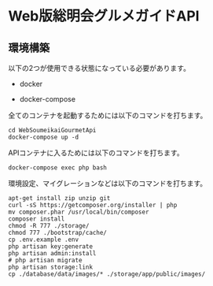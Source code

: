 # Web版総明会グルメガイドAPI

## 環境構築

以下の2つが使用できる状態になっている必要があります。

- docker

- docker-compose

全てのコンテナを起動するためには以下のコマンドを打ちます。

```
cd WebSoumeikaiGourmetApi
docker-compose up -d
```

APIコンテナに入るためには以下のコマンドを打ちます。

```
docker-compose exec php bash
```

環境設定、マイグレーションなどは以下のコマンドを打ちます。

```
apt-get install zip unzip git
curl -sS https://getcomposer.org/installer | php
mv composer.phar /usr/local/bin/composer
composer install
chmod -R 777 ./storage/
chmod 777 ./bootstrap/cache/
cp .env.example .env
php artisan key:generate
php artisan admin:install
# php artisan migrate
php artisan storage:link
cp ./database/data/images/* ./storage/app/public/images/
```
